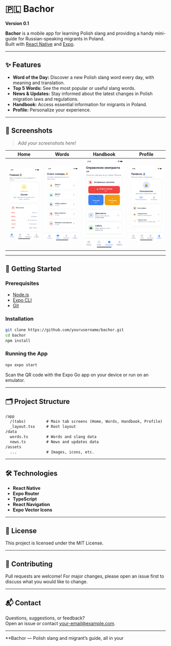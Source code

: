 # 🇵🇱 Bachor

**Version 0.1**

**Bachor** is a mobile app for learning Polish slang and providing a handy mini-guide for Russian-speaking migrants in Poland.  
Built with [React Native](https://reactnative.dev/) and [Expo](https://expo.dev/).

---

## ✨ Features

- **Word of the Day:** Discover a new Polish slang word every day, with meaning and translation.
- **Top 5 Words:** See the most popular or useful slang words.
- **News & Updates:** Stay informed about the latest changes in Polish migration laws and regulations.
- **Handbook:** Access essential information for migrants in Poland.
- **Profile:** Personalize your experience.

---

## 📱 Screenshots

> _Add your screenshots here!_

| Home                                 | Words                                  | Handbook                                     | Profile                                    |
| ------------------------------------ | -------------------------------------- | -------------------------------------------- | ------------------------------------------ |
| ![Home Screen](screenshots/home.png) | ![Words Screen](screenshots/words.png) | ![Handbook Screen](screenshots/handbook.png) | ![Profile Screen](screenshots/profile.png) |

---

## 🚀 Getting Started

### Prerequisites

- [Node.js](https://nodejs.org/)
- [Expo CLI](https://docs.expo.dev/get-started/installation/)
- [Git](https://git-scm.com/)

### Installation

```sh
git clone https://github.com/yourusername/bachor.git
cd bachor
npm install
```

### Running the App

```sh
npx expo start
```

Scan the QR code with the Expo Go app on your device or run on an emulator.

---

## 🗂️ Project Structure

```
/app
  /(tabs)         # Main tab screens (Home, Words, Handbook, Profile)
  _layout.tsx     # Root layout
/data
  words.ts        # Words and slang data
  news.ts         # News and updates data
/assets
  ...             # Images, icons, etc.
```

---

## 🛠️ Technologies

- **React Native**
- **Expo Router**
- **TypeScript**
- **React Navigation**
- **Expo Vector Icons**

---

## 📄 License

This project is licensed under the MIT License.

---

## 🙌 Contributing

Pull requests are welcome! For major changes, please open an issue first to discuss what you would like to change.

---

## 📬 Contact

Questions, suggestions, or feedback?  
Open an issue or contact [your-email@example.com](mailto:your-email@example.com).

---

\*\*Bachor — Polish slang and migrant’s guide, all in your
